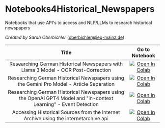 # Notebooks4Historical_Newspapers
Notebooks that use API's to access and NLP/LLMs to research historical newspapers

*Created by Sarah Oberbichler* (oberbichler@ieg-mainz.de)


| Title |  Go to Notebook    |
| :---:   | :---: |
| Researching German Historical Newspapers with Llama 3 Model - OCR Post-Correction | [![Open In Colab](https://colab.research.google.com/assets/colab-badge.svg)](https://colab.research.google.com/drive/1Wg2JjNZfl1CKgdy-BXdPJPYGWYOicDNE?usp=sharing)| |
| Researching German Historical Newspapers using the Gemini Pro Model - Article Separation |[![Open In Colab](https://colab.research.google.com/assets/colab-badge.svg)](https://colab.research.google.com/drive/1fGS9X_AHxA1HF3VmuR9RPpVmQ13xuGcL?usp=sharing)|
| Researching German Historical Newspapers using the OpenAi GPT4 Model and "in-context Learning" - Event Detection | [![Open In Colab](https://colab.research.google.com/assets/colab-badge.svg)](https://colab.research.google.com/drive/1bXkomGL-bELTbIRuvzIzR_3ahPQrQQ86?usp=sharing)|
| Accessing Historical Sources from the Internet Archive using the internetarchive.api   | [![Open In Colab](https://colab.research.google.com/assets/colab-badge.svg)](https://colab.research.google.com/drive/1oNkO96zzwclZT6_OKFIPfJekRBwdN3Ay?usp=sharing)| |
